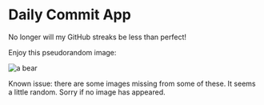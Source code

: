 Daily Commit App
================
No longer will my GitHub streaks be less than perfect!

Enjoy this pseudorandom image:

![a bear](http://placebear.com/200/600 "a bear")

Known issue: there are some images missing from some of these. It seems a little random. Sorry if no image has appeared.